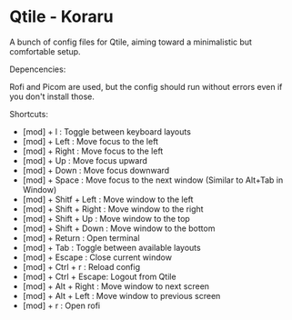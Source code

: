 # Qtile - Koraru
A bunch of config files for Qtile, aiming toward a minimalistic but comfortable setup.

Depencencies:

Rofi and Picom are used, but the config should run without errors even if you don't install those.

Shortcuts:

- [mod] + l : Toggle between keyboard layouts
- [mod] + Left : Move focus to the left
- [mod] + Right : Move focus to the left
- [mod] + Up : Move focus upward
- [mod] + Down : Move focus downward
- [mod] + Space : Move focus to the next window (Similar to Alt+Tab in Window)
- [mod] + Shitf + Left : Move window to the left
- [mod] + Shift + Right : Move window to the right
- [mod] + Shift + Up : Move window to the top
- [mod] + Shift + Down : Move window to the bottom
- [mod] + Return : Open terminal
- [mod] + Tab : Toggle between available layouts
- [mod] + Escape : Close current window
- [mod] + Ctrl + r : Reload config
- [mod] + Ctrl + Escape: Logout from Qtile
- [mod] + Alt + Right : Move window to next screen
- [mod] + Alt + Left : Move window to previous screen
- [mod] + r : Open rofi
